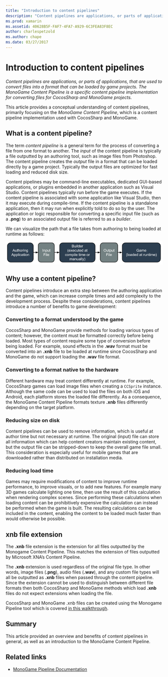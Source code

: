 ```yaml
---
title: "Introduction to content pipelines"
description: "Content pipelines are applications, or parts of applications, that are used to convert files into a format that can be loaded by game projects. The MonoGame Content Pipeline is a specific content pipeline implementation for converting files for CocosSharp and MonoGame projects."
ms.prod: xamarin
ms.assetid: 40628B5F-FAF7-4FA7-A929-6C3FEA83F8EC
author: charlespetzold
ms.author: chape
ms.date: 03/27/2017
---
```


# Introduction to content pipelines

_Content pipelines are applications, or parts of applications, that are used to convert files into a format that can be loaded by game projects. The MonoGame Content Pipeline is a specific content pipeline implementation for converting files for CocosSharp and MonoGame projects._

This article provides a conceptual understanding of content pipelines, primarily focusing on the *MonoGame Content Pipeline*, which is a content pipeline implementation used with CocosSharp and MonoGame.


## What is a content pipeline?

The term *content pipeline* is a general term for the process of converting a file from one format to another. The *input* of the content pipeline is typically a file outputted by an authoring tool, such as image files from Photoshop. The content pipeline creates the *output* file in a format that can be loaded directly by a game project. Typically the output files are optimized for fast loading and reduced disk size.

Content pipelines may be command-line executables, dedicated GUI-based applications, or plugins embedded in another application such as Visual Studio. Content pipelines typically run before the game executes. If the content pipeline is associated with some application like Visual Studio, then it may execute during compile-time. If the content pipeline is a standalone application, then it may run when explicitly told to do so by the user. The application or logic responsible for converting a specific input file (such as a **.png**) to an associated output file is referred to as a *builder*. 

We can visualize the path that a file takes from authoring to being loaded at runtime as follows:

![](introduction-images/image1.png "The path that a file takes from authoring to being loaded at runtime is visualized in this diagram")

## Why use a content pipeline?

Content pipelines introduce an extra step between the authoring application and the game, which can increase compile times and add complexity to the development process. Despite these considerations, content pipelines introduce a number of benefits to game development:


### Converting to a format understood by the game

CocosSharp and MonoGame provide methods for loading various types of content; however, the content must be formatted correctly before being loaded. Most types of content require some type of conversion before being loaded. For example, sound effects in the **.wav** format must be converted into an **.xnb** file to be loaded at runtime since CocosSharp and MonoGame do not support loading the **.wav** file format.


### Converting to a format native to the hardware

Different hardware may treat content differently at runtime. For example, CocosSharp games can load image files when creating a `CCSprite` instance. Although the same code can be used to load the files on both iOS and Android, each platform stores the loaded file differently. As a consequence, the MonoGame Content Pipeline formats texture **.xnb** files differently depending on the target platform.


### Reducing size on disk 

Content pipelines can be used to remove information, which is useful at author time but not necessary at runtime. The original (input) file can store all information which can help content creators maintain existing content, but the output file can be stripped-down to keep the overall game file small. This consideration is especially useful for mobile games that are downloaded rather than distributed on installation media.


### Reducing load time

Games may require modifications of content to improve runtime performance, to improve visuals, or to add new features. For example many 3D games calculate lighting one time, then use the result of this calculation when rendering complex scenes. Since performing these calculations when loading content can be prohibitively expensive the calculation can instead be performed when the game is built. The resulting calculations can be included in the content, enabling the content to be loaded much faster than would otherwise be possible. 


## xnb file extension

The **.xnb** file extension is the extension for all files outputted by the Monogame Content Pipeline. This matches the extension of files outputted by Microsoft XNA’s Content Pipeline.

The **.xnb** extension is used regardless of the original file type. In other words, image files (**.png**), audio files (**.wav**), and any custom file types will all be outputted as **.xnb** files when passed through the content pipeline. Since the extension cannot be used to distinguish between different file formats then both CocosSharp and MonoGame methods which load **.xnb** files do not expect extensions when loading the file.

CocosSharp and MonoGame .xnb files can be created using the Monogame Pipeline tool which is covered [in this walkthrough](~/graphics-games/cocossharp/content-pipeline/walkthrough.md).


## Summary

This article provided an overview and benefits of content pipelines in general, as well as an introduction to the MonoGame Content Pipeline.

## Related links

- [MonoGame Pipeline Documentation](http://www.monogame.net/documentation/?page=Pipeline)
